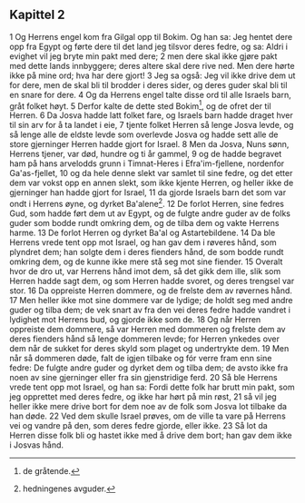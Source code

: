 ## Kapittel 2

1 Og Herrens engel kom fra Gilgal opp til Bokim. Og han sa: Jeg hentet dere opp fra Egypt og førte dere til det land jeg tilsvor deres fedre, og sa: Aldri i evighet vil jeg bryte min pakt med dere;
2 men dere skal ikke gjøre pakt med dette lands innbyggere; deres altere skal dere rive ned. Men dere hørte ikke på mine ord; hva har dere gjort!
3 Jeg sa også: Jeg vil ikke drive dem ut for dere, men de skal bli til brodder i deres sider, og deres guder skal bli til en snare for dere.
4 Og da Herrens engel talte disse ord til alle Israels barn, gråt folket høyt.
5 Derfor kalte de dette sted Bokim[^1], og de ofret der til Herren.
6 Da Josva hadde latt folket fare, og Israels barn hadde draget hver til sin arv for å ta landet i eie,
7 tjente folket Herren så lenge Josva levde, og så lenge alle de eldste levde som overlevde Josva og hadde sett alle de store gjerninger Herren hadde gjort for Israel.
8 Men da Josva, Nuns sønn, Herrens tjener, var død, hundre og ti år gammel,
9 og de hadde begravet ham på hans arvelodds grunn i Timnat-Heres i Efra'im-fjellene, nordenfor Ga'as-fjellet,
10 og da hele denne slekt var samlet til sine fedre, og det etter dem var vokst opp en annen slekt, som ikke kjente Herren, og heller ikke de gjerninger han hadde gjort for Israel,
11 da gjorde Israels barn det som var ondt i Herrens øyne, og dyrket Ba'alene[^2].
12 De forlot Herren, sine fedres Gud, som hadde ført dem ut av Egypt, og de fulgte andre guder av de folks guder som bodde rundt omkring dem, og de tilba dem og vakte Herrens harme.
13 De forlot Herren og dyrket Ba'al og Astartebildene.
14 Da ble Herrens vrede tent opp mot Israel, og han gav dem i røveres hånd, som plyndret dem; han solgte dem i deres fienders hånd, de som bodde rundt omkring dem, og de kunne ikke mere stå seg mot sine fiender.
15 Overalt hvor de dro ut, var Herrens hånd imot dem, så det gikk dem ille, slik som Herren hadde sagt dem, og som Herren hadde svoret, og deres trengsel var stor.
16 Da oppreiste Herren dommere, og de frelste dem av røvernes hånd.
17 Men heller ikke mot sine dommere var de lydige; de holdt seg med andre guder og tilba dem; de vek snart av fra den vei deres fedre hadde vandret i lydighet mot Herrens bud, og gjorde ikke som de.
18 Og når Herren oppreiste dem dommere, så var Herren med dommeren og frelste dem av deres fienders hånd så lenge dommeren levde; for Herren ynkedes over dem når de sukket for deres skyld som plaget og undertrykte dem.
19 Men når så dommeren døde, falt de igjen tilbake og fór verre fram enn sine fedre: De fulgte andre guder og dyrket dem og tilba dem; de avsto ikke fra noen av sine gjerninger eller fra sin gjenstridige ferd.
20 Så ble Herrens vrede tent opp mot Israel, og han sa: Fordi dette folk har brutt min pakt, som jeg opprettet med deres fedre, og ikke har hørt på min røst,
21 så vil jeg heller ikke mere drive bort for dem noe av de folk som Josva lot tilbake da han døde.
22 Ved dem skulle Israel prøves, om de ville ta vare på Herrens vei og vandre på den, som deres fedre gjorde, eller ikke.
23 Så lot da Herren disse folk bli og hastet ikke med å drive dem bort; han gav dem ikke i Josvas hånd.

[^1]:  de gråtende.
[^2]:  hedningenes avguder.

